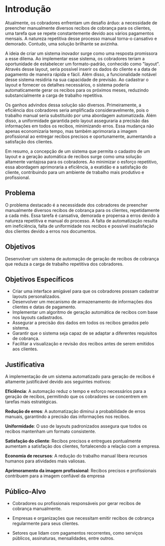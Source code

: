 # Introdução

Atualmente, os cobradores enfrentam um desafio árduo: a necessidade de preencher manualmente diversos recibos de cobrança para os clientes, uma tarefa que se repete constantemente devido aos vários pagamentos mensais. A natureza repetitiva desse processo manual torna-o cansativo e demorado. Contudo, uma solução brilhante se avizinha.

A ideia de criar um sistema inovador surge como uma resposta promissora a esse dilema. Ao implementar esse sistema, os cobradores teriam a oportunidade de estabelecer um formato-padrão, conhecido como "layout". Através desse layout, seria possível inserir os dados do cliente e a data de pagamento de maneira rápida e fácil. Além disso, a funcionalidade notável desse sistema residiria na sua capacidade de previsão. Ao cadastrar o layout e fornecer os detalhes necessários, o sistema poderia automaticamente gerar os recibos para os próximos meses, reduzindo substancialmente a carga de trabalho repetitiva.

Os ganhos advindos dessa solução são diversos. Primeiramente, a eficiência dos cobradores seria amplificada consideravelmente, pois o trabalho manual seria substituído por uma abordagem automatizada. Além disso, a uniformidade garantida pelo layout asseguraria a precisão das informações em todos os recibos, minimizando erros. Essa mudança não apenas economizaria tempo, mas também aprimoraria a imagem profissional ao entregar recibos precisos e oportunamente, aumentando a satisfação dos clientes.

Em resumo, a concepção de um sistema que permita o cadastro de um layout e a geração automática de recibos surge como uma solução altamente vantajosa para os cobradores. Ao minimizar o esforço repetitivo, essa abordagem aprimoraria a eficiência, a exatidão e a satisfação do cliente, contribuindo para um ambiente de trabalho mais produtivo e profissional. 

## Problema

O problema destacado é a necessidade dos cobradores de preencher manualmente diversos recibos de cobrança para os clientes, repetidamente a cada mês. Essa tarefa é cansativa, demorada e propensa a erros devido à natureza repetitiva e manual do processo. A falta de automatização resulta em ineficiência, falta de uniformidade nos recibos e possível insatisfação dos clientes devido a erros nos documentos.


## Objetivos

Desenvolver um sistema de automação de geração de recibos de cobrança que reduza a carga de trabalho repetitiva dos cobradores.
 
## Objetivos Específicos

- Criar uma interface amigável para que os cobradores possam cadastrar layouts personalizados.
- Desenvolver um mecanismo de armazenamento de informações dos clientes e datas de pagamento.
- Implementar um algoritmo de geração automática de recibos com base nos layouts cadastrados.
- Assegurar a precisão dos dados em todos os recibos gerados pelo sistema.
- Garantir que o sistema seja capaz de se adaptar a diferentes requisitos de cobrança.
- Facilitar a visualização e revisão dos recibos antes de serem emitidos aos clientes.


## Justificativa

A implementação de um sistema automatizado para geração de recibos é altamente justificável devido aos seguintes motivos:

 

**Eficiência**: A automação reduz o tempo e esforço necessários para a geração de recibos, permitindo que os cobradores se concentrem em tarefas mais estratégicas.

 

**Redução de erros**: A automatização diminui a probabilidade de erros manuais, garantindo a precisão das informações nos recibos.

**Uniformidade**: O uso de layouts padronizados assegura que todos os recibos mantenham um formato consistente.

 

**Satisfação do cliente**: Recibos precisos e entregues pontualmente aumentam a satisfação dos clientes, fortalecendo a relação com a empresa.

**Economia de recursos**: A redução do trabalho manual libera recursos humanos para atividades mais valiosas.

 

**Aprimoramento da imagem profissional**: Recibos precisos e profissionais contribuem para a imagem confiável da empresa

## Público-Alvo

- Cobradores ou profissionais responsáveis por gerar recibos de cobrança manualmente.

- Empresas e organizações que necessitam emitir recibos de cobrança regularmente para seus clientes.

- Setores que lidam com pagamentos recorrentes, como serviços públicos, assinaturas, mensalidades, entre outros.
